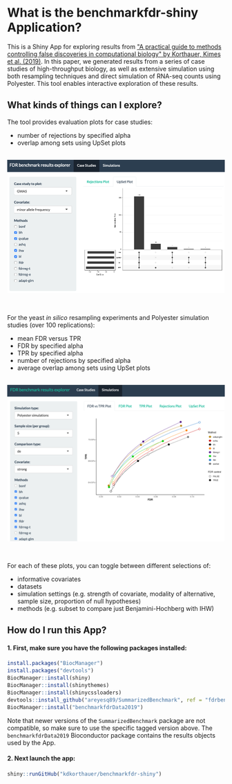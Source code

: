 # What is the benchmarkfdr-shiny Application?

This is a Shiny App for exploring results from ["A practical guide to methods controlling false discoveries in computational biology" by Korthauer, Kimes et al. (2019)](https://genomebiology.biomedcentral.com/articles/10.1186/s13059-019-1716-1). In this paper, we generated results from a series of case studies of high-throughput biology, as well as extensive simulation using both resampling techniques and direct simulation of RNA-seq counts using Polyester. This tool enables interactive exploration of these results.

## What kinds of things can I explore?

The tool provides evaluation plots for case studies:

* number of rejections by specified alpha
* overlap among sets using UpSet plots

<br>
<center>
<img src="img/screenshot2.png" alt="Screenshot 2" width="700" align="middle"/>
</center>
<br><br>

For the yeast _in silico_ resampling experiments and Polyester simulation studies (over 100 replications):

* mean FDR versus TPR
* FDR by specified alpha
* TPR by specified alpha
* number of rejections by specified alpha
* average overlap among sets using UpSet plots

<br>
<center>
<img src="img/screenshot1.png" alt="Screenshot 1" width="700" align="middle"/>
</center>
<br><br>

For each of these plots, you can toggle between different selections of:

* informative covariates 
* datasets 
* simulation settings (e.g. strength of covariate, modality of alternative, sample size, proportion of null hypotheses)
* methods (e.g. subset to compare just Benjamini-Hochberg with IHW)

## How do I run this App?

#### 1. First, make sure you have the following packages installed:

```r
install.packages("BiocManager")
install.packages("devtools")
BiocManager::install(shiny)
BiocManager::install(shinythemes)
BiocManager::install(shinycssloaders)
devtools::install_github("areyesq89/SummarizedBenchmark", ref = "fdrbenchmark") 
BiocManager::install("benchmarkfdrData2019")
```  

Note that newer versions of the `SummarizedBenchmark` package are not compatible, so make sure to use the specific tagged version above. The `benchmarkfdrData2019` Bioconductor package contains the results objects used by the App.

#### 2. Next launch the app:  

```r
shiny::runGitHub("kdkorthauer/benchmarkfdr-shiny")
```
